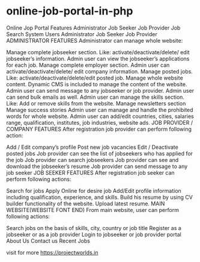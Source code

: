 # online-job-portal-in-php

Online Jop Portal Features
Administrator
Job Seeker
Job Provider
Job Search
System Users
Administrator
Job Seeker
Job Provider
ADMINISTRATOR FEATURES
Administrator can manage whole website:

Manage complete jobseeker section. Like: activate/deactivate/delete/ edit jobseeker’s information.
Admin user can view the jobseeker’s applications for each job.
Manage complete employer section. Admin user can activate/deactivate/delete/ edit company information.
Manage posted jobs. Like: activate/deactivate/delete/edit posted job.
Manage whole website content. Dynamic CMS is included to manage the content of the website.
Admin user can send message to any jobseeker or job provider.
Admin user can send bulk emails as well.
Admin user can manage the skills section. Like: Add or remove skills from the website.
Manage newsletters section
Manage success stories
Admin user can manage and handle the prohibited words for whole website.
Admin user can add/edit countries, cities, salaries range, qualification, institutes, job industries, website ads.
JOB PROVIDER / COMPANY FEATURES
After registration job provider can perform following action:

 
Add / Edit company’s profile
Post new job vacancies
Edit / Deactivate posted jobs
Job provider can see the list of jobseekers who has applied for the job
Job provider can search jobseekers
Job provider can see and download the jobseeker’s resume
Job provider can send message to any job seeker
JOB SEEKER FEATURES
After registration job seeker can perform following actions:

Search for jobs
Apply Online for desire job
Add/Edit profile information including qualification, experience, and skills.
Build his resume by using CV builder functionality of the website.
Upload latest resume.
MAIN WEBSITE(WEBSITE FONT END)
From main website, user can perform following actions:

Search jobs on the basis of skills, city, country or job title
Register as a jobseeker or as a job provider
Login to jobseeker or job provider portal
About Us
Contact us
Recent Jobs

visit for more https://projectworlds.in
